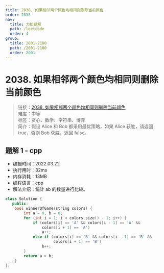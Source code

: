 ```yaml
---
title: 2038. 如果相邻两个颜色均相同则删除当前颜色
order: 2038
nav:
  title: 力扣题解
  path: /leetcode
  order: 4
group:
  title: 2001-2100
  path: /2001-2100
  order: 2001
---
```


# 2038. 如果相邻两个颜色均相同则删除当前颜色

> 链接：[2038. 如果相邻两个颜色均相同则删除当前颜色](https://leetcode-cn.com/problems/remove-colored-pieces-if-both-neighbors-are-the-same-color/)  
> 难度：中等  
> 标签：贪心、数学、字符串、博弈  
> 简介：假设 Alice 和 Bob 都采用最优策略，如果 Alice 获胜，请返回 true，否则 Bob 获胜，返回 false。

## 题解 1 - cpp

- 编辑时间：2022.03.22
- 执行用时：32ms
- 内存消耗：13MB
- 编程语言：cpp
- 解法介绍：统计 ab 的数量进行比较。

```cpp
class Solution {
   public:
    bool winnerOfGame(string colors) {
        int a = 0, b = 0;
        for (int i = 1; i < colors.size() - 1; i++) {
            if (colors[i] == 'A' && colors[i - 1] == 'A' &&
                colors[i + 1] == 'A')
                a++;
            else if (colors[i] == 'B' && colors[i - 1] == 'B' &&
                     colors[i + 1] == 'B')
                b++;
        }
        return a > b;
    }
};
```
